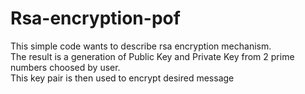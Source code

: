 # Rsa-encryption-pof
This simple code wants to describe rsa encryption mechanism.<br>
The result is a generation of Public Key and Private Key from 2 prime numbers choosed by user.<br>
This key pair is then used to encrypt desired message
